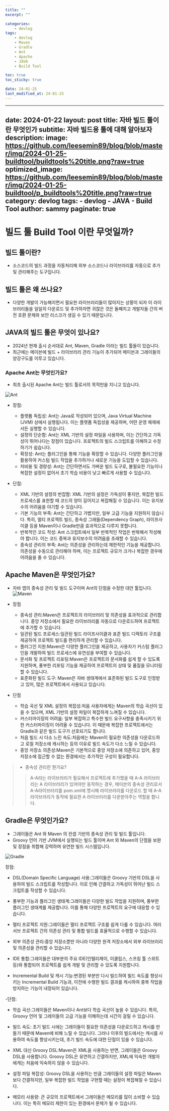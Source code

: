 ```yaml
---
title: ""
excerpt: ""

categories:
    - devlog
tags:
    - devlog
    - Maven
    - Gradle
    - Ant
    - Apache
    - JAVA
    - Build Tool 

toc: true
toc_sticky: true

date: 24-01-25
last_modified_at: 24-01-25
---
```

---
date: 2024-01-22
layout: post
title: 자바 빌드 툴이란 무엇인가
subtitle: 자바 빌드용 툴에 대해 알아보자
description: 
image: 
  https://github.com/leesemin89/blog/blob/master/img/2024-01-25-buildtool/buildtools%20title.png?raw=true
optimized_image:    
  https://github.com/leesemin89/blog/blob/master/img/2024-01-25-buildtool/p_buildtools%20title.png?raw=true
category: devlog
tags:
    - devlog
    - JAVA
    - Build Tool
author: sammy
paginate: true
---

# 빌드 툴 Build Tool 이란 무엇일까?

## 빌드 툴이란?
- 소스코드의 빌드 과정을 자동처리해 외부 소스코드나 라이브러리를 자동으로 추가 및 관리해주는 도구입니다.
  
## 빌드 툴은 왜 쓰나요? 
- 다양한 개발이 가능해지면서 필요한 라이브러리들이 많아지는 상황이 되자 이 라이브러리들을 일일히 다운로드 및 추가하자면 귀찮은 것은 둘째치고 개발자들 간의 버전 호환 문제와 보안 리스크가 생길 수 있기 때문입니다.
  
## JAVA의 빌드 툴은 무엇이 있나요?
- 2024년 현재 출시 순서대로 Ant, Maven, Gradle 이라는 빌드 툴들이 있습니다. 
- 최근에는 메이븐에 빌드 + 라이브러리 관리 기능이 추가되어 메이븐과 그레이들의 양강구도를 이루고 있습니다.


### Apache Ant는 무엇인가요?
- 최초 출시된 Apache Ant는 빌드 툴로서의 목적만을 지니고 있습니다.

![Ant](https://www.vectorlogo.zone/logos/apache_ant/apache_ant-ar21.png)
- 장점:
   * 플랫폼 독립성: Ant는 Java로 작성되어 있으며, Java Virtual Machine (JVM) 상에서 실행됩니다. 이는 플랫폼 독립성을 제공하며, 어떤 운영 체제에서든 실행할 수 있습니다.
   * 설정의 단순함: Ant는 XML 기반의 설정 파일을 사용하며, 이는 간단하고 가독성이 뛰어나다는 장점이 있습니다. 프로젝트의 빌드 스크립트를 이해하고 수정하기가 쉽습니다.
   * 확장성: Ant는 플러그인을 통해 기능을 확장할 수 있습니다. 다양한 플러그인을 활용하여 커스텀 빌드 작업을 추가하거나 새로운 기능을 도입할 수 있습니다.
   * 저비용 및 경량성: Ant는 간단하면서도 가벼운 빌드 도구로, 불필요한 기능이나 복잡한 설정이 없어서 초기 학습 비용이 낮고 빠르게 사용할 수 있습니다.
  
- 단점:
  * XML 기반의 설정의 번잡함: XML 기반의 설정은 가독성이 좋지만, 복잡한 빌드 프로세스를 표현할 때 코드의 양이 길어지고 복잡해질 수 있습니다. 이는 유지보수의 어려움을 야기할 수 있습니다.
  * 기본 기능의 부족: Ant는 간단하고 가볍지만, 일부 고급 기능을 지원하지 않습니다. 특히, 멀티 프로젝트 빌드, 종속성 그래들(Dependency Graph), 라이프사이클 등을 Maven이나 Gradle만큼 효과적으로 다루지 못합니다.
  * 반복적인 코드 작성: Ant 스크립트에서 일부 반복적인 작업은 반복해서 작성해야 합니다. 이는 코드 중복과 유지보수의 어려움을 초래할 수 있습니다.
  * 종속성 관리의 부족: Ant는 의존성을 관리하는데 제한적인 기능을 제공합니다. 의존성을 수동으로 관리해야 하며, 이는 프로젝트 규모가 크거나 복잡한 경우에 어려움을 줄 수 있습니다.



## Apache Maven은 무엇인가요?
- 자바 앱의 종속성 관리 및 빌드 도구이며 Ant의 단점을 수정한 대안 툴입니다.
![Maven](https://miro.medium.com/v2/resize:fit:1400/0*npJtyZTaTB_pyDrU.jpg)

- 장점 
  * 종속성 관리:Maven은 프로젝트의 라이브러리 및 의존성을 효과적으로 관리합니다. 중앙 저장소에서 필요한 라이브러리를 자동으로 다운로드하여 프로젝트에 추가할 수 있습니다.
  * 일관된 빌드 프로세스:일관된 빌드 라이프사이클과 표준 빌드 디렉토리 구조를 제공하여 프로젝트 빌드를 편리하게 관리할 수 있습니다.
  * 플러그인 지원:Maven은 다양한 플러그인을 제공하고, 사용자가 커스텀 플러그인을 개발하여 빌드 프로세스에 유연성을 부여할 수 있습니다.
  * 문서화 및 프로젝트 리포팅:Maven은 프로젝트의 문서화를 쉽게 할 수 있도록 지원하며, 풍부한 리포팅 기능을 제공하여 프로젝트의 상태 및 품질을 모니터링할 수 있습니다.
  * 표준화된 빌드 도구: Maven은 자바 생태계에서 표준화된 빌드 도구로 인정받고 있어, 많은 프로젝트에서 사용되고 있습니다.

- 단점
  * 학습 곡선 및 XML 설정의 복잡성:처음 사용자에게는 Maven의 학습 곡선이 있을 수 있으며, XML 기반의 설정 파일이 복잡하게 느껴질 수 있습니다.
  * 커스터마이징의 어려움: 일부 복잡하고 특수한 빌드 요구사항을 충족시키기 위한 커스터마이징이 어려울 수 있습니다. 이 때문에 복잡한 프로젝트에서는 Gradle과 같은 빌드 도구가 선호되기도 합니다.
  * 처음 빌드 시 다소 느린 속도:처음에는 Maven이 필요한 의존성을 다운로드하고 로컬 저장소에 캐시하는 등의 이유로 빌드 속도가 다소 느릴 수 있습니다.
  * 중앙 저장소 의존성:Maven은 기본적으로 중앙 저장소에 의존하고 있어, 중앙 저장소에 접근할 수 없는 환경에서는 추가적인 구성이 필요합니다.

>* 종속성 관리란 뭔가요?
>> A-A라는 라이브러리가 필요해서 프로젝트에 추가했을 때 A-A 라이브러리는 A 라이브러리가 있어야만 동작하는 경우, 메이븐의 종속성 관리로서 A-A라이브러리를 pom.xml에 명시해 라이브러리를 다운로드 할 때 A-A라이브러리가 동작에 필요한 A 라이브러리를 다운받아주는 역할을 합니다.



## Gradle은 무엇인가요?
- 그레이들은 Ant 와 Maven 의 컨셉 기반의 종속성 관리 및 빌드 툴입니다.
- Groovy 언어 기반 JVM에서 실행되는 빌드 툴이며 Ant 와 Maven의 단점을 보완 및 장점을 취합해 강력하며 유연한 빌드 시스템입니다.

![Gradle](https://miro.medium.com/v2/resize:fit:900/0*57I7tLFIZvtH-E3C.png)

장점:
* DSL(Domain Specific Language) 사용:그레이들은 Groovy 기반의 DSL을 사용하여 빌드 스크립트를 작성합니다. 이로 인해 간결하고 가독성이 뛰어난 빌드 스크립트를 작성할 수 있습니다.

* 풍부한 기능과 플러그인 생태계:그레이들은 다양한 빌드 작업을 지원하며, 풍부한 플러그인 생태계를 제공합니다. 이를 통해 다양한 프로젝트의 요구에 대응할 수 있습니다.

* 멀티 프로젝트 지원:그레이들은 멀티 프로젝트 구조를 쉽게 다룰 수 있습니다. 여러 서브 프로젝트 간의 의존성 관리 및 통합 빌드를 효율적으로 수행할 수 있습니다.

* 외부 의존성 관리:중앙 저장소뿐만 아니라 다양한 원격 저장소에서 외부 라이브러리 및 의존성을 관리할 수 있습니다.

* IDE 통합:그레이들은 대부분의 주요 IDE(인텔리제이, 이클립스, 스프링 툴 스위트 등)와 통합되어 프로젝트를 쉽게 개발 및 관리할 수 있도록 지원합니다.

* Incremental Build 및 캐시 기능:변경된 부분만 다시 빌드하여 빌드 속도를 향상시키는 Incremental Build 기능과, 이전에 수행한 빌드 결과를 캐시하여 중복 작업을 방지하는 기능이 내장되어 있습니다.

-단점:
  * 학습 곡선:그레이들은 Maven이나 Ant보다 학습 곡선이 높을 수 있습니다. 특히, Groovy 언어 및 그레이들의 고급 기능을 이해하는데 시간이 걸릴 수 있습니다.
  
  * 빌드 속도: 초기 빌드 시에는 그레이들이 필요한 의존성을 다운로드하고 캐시를 만들기 때문에 Maven에 비해 느릴 수 있습니다. 그러나 이후의 빌드에서는 캐시를 사용하여 속도를 향상시키는데, 초기 빌드 속도에 대한 단점이 있을 수 있습니다.

  * XML 대신 Groovy DSL:Maven은 XML을 사용하는 반면, 그레이들은 Groovy DSL을 사용합니다. Groovy DSL은 유연하고 간결하지만, XML에 익숙한 개발자에게는 처음에 익숙하지 않을 수 있습니다.
  
  * 설정 파일 복잡성: Groovy DSL을 사용하는 만큼 그레이들의 설정 파일은 Maven보다 간결하지만, 일부 복잡한 빌드 작업을 구현할 때는 설정이 복잡해질 수 있습니다.
  
  * 메모리 사용량: 큰 규모의 프로젝트에서 그레이들은 메모리를 많이 소비할 수 있습니다. 이는 특히 메모리 제한이 있는 환경에서 문제가 될 수 있습니다.